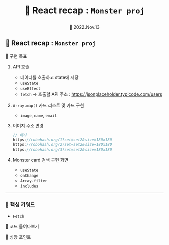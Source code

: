 # <p align="center"> 👾 React recap : `Monster proj`

<p align="center"> 📆 2022.Nov.13

## 👾 React recap : `Monster proj`

📝 구현 목표

1.  API 호출
    - 데이터를 호출하고 state에 저장
    - `useState`
    - `useEffect`
    - `fetch` → 호출할 API 주소 : https://jsonplaceholder.typicode.com/users
1.  `Array.map()` 카드 리스트 및 카드 구현
    - `image`, `name`, `email`
1.  이미지 주소 변경

    ```javascript
    // 예시
    https://robohash.org/1?set=set2&size=180x180
    https://robohash.org/2?set=set2&size=180x180
    https://robohash.org/3?set=set2&size=180x180
    ```

1.  Monster card 검색 구현 화면

    - `useState`
    - `onChange`
    - `Array.filter`
    - `includes`

<hr>

### 📝 핵심 키워드

- `Fetch`

👀 코드 들여다보기

🌳 성장 포인트
